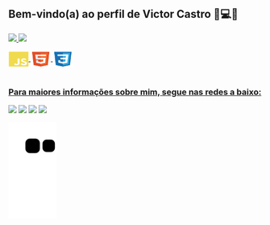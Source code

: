## Bem-vindo(a) ao perfil de Victor Castro 🚀💻💜

 <div>
   <a href="https://github.com/Victorc-Castro">
   <img height="180em" src="https://github-readme-stats.vercel.app/api?username=Victorc-Castro&show_icons=true&theme=tokyonight&include_all_commits=true&count_private=true"/>
   <img height="180em" src="https://github-readme-stats.vercel.app/api/top-langs/?username=Victorc-Castro&layout=compact&langs_count=6&theme=tokyonight"/>

</div>
<div style="display: inline_block"><br>
  <img align="center" alt="Js" height="30" width="40" src="https://raw.githubusercontent.com/devicons/devicon/master/icons/javascript/javascript-plain.svg">
  <img align="center" alt="HTML" height="30" width="40" src="https://raw.githubusercontent.com/devicons/devicon/master/icons/html5/html5-original.svg">
  <img align="center" alt="CSS" height="30" width="40" src="https://raw.githubusercontent.com/devicons/devicon/master/icons/css3/css3-original.svg">
</div>
 
 <br>
 
  ### Para maiores informações sobre mim, segue nas redes a baixo:
 
<div> 
  <a href="" target="_blank"><img src="https://img.shields.io/badge/-Instagram-%23E4405F?style=for-the-badge&logo=instagram&logoColor=white" target="_blank"></a>
 <a href="" target="_blank"><img src="https://img.shields.io/badge/Discord-7289DA?style=for-the-badge&logo=discord&logoColor=white" target="_blank"></a> 
  <a href =""><img src="https://img.shields.io/badge/-Gmail-%23333?style=for-the-badge&logo=gmail&logoColor=white" target="_blank"></a>
  <a href="https://www.linkedin.com/in/victor-cau%C3%A3-andrade-castro-207994277/" target="_blank"><img src="https://img.shields.io/badge/-LinkedIn-%230077B5?style=for-the-badge&logo=linkedin&logoColor=white"</a> 
 
  ![Snake animation](https://github.com/Victorc-Castro/Victorc-Castro/blob/output/github-contribution-grid-snake.svg)

</div>
